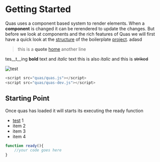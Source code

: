 # Getting Started
Quas uses a component based system to render elements. When a **component** is changed it can be rerendered to update the changes. But before we look at components and the rich features of Quas we will first have a quick look at the [structure](/) of the boilerplate [project](https://stackoverflow.com/questions/34316090/split-string-on-newline-and-comma). adasd

>this is a __quote__ [home](/)
> another line

tes__t__ing **bold** text and *italic* text this is also _italic_ and this is ~~striked~~


![test](https://i.imgur.com/2xY5jVy.png)

```js
<script src="quas/quas.js"></script>
<script src="quas/quas-dev.js"></script>
```


## Starting Point
Once quas has loaded it will starts its executing the ready function
- [test](https://i.imgur.com/2xY5jVy.png) 1
- item 2
- item 3
- item 4


```js
function ready(){
	//your code goes here
}
```
